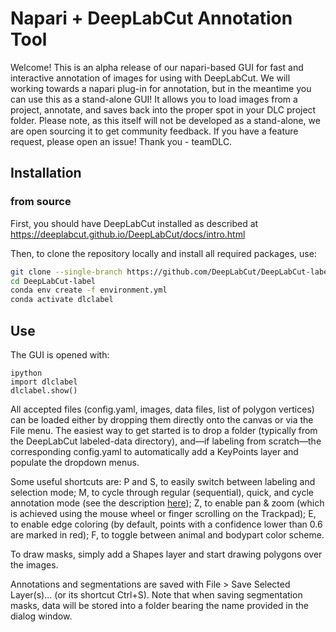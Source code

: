 # Napari + DeepLabCut Annotation Tool

Welcome! This is an alpha release of our napari-based GUI for fast and interactive annotation of images for using with DeepLabCut. We will working towards a napari plug-in for annotation, but in the meantime you can use this as a stand-alone GUI! It allows you to load images from a project, annotate, and saves back into the proper spot in your DLC project folder. Please note, as this itself will not be developed as a stand-alone, we are open sourcing it to get community feedback. If you have a feature request, please open an issue! Thank you - teamDLC.


## Installation
### from source


First, you should have DeepLabCut installed as described at https://deeplabcut.github.io/DeepLabCut/docs/intro.html

Then, to clone the repository locally and install all required packages, use:
```sh
git clone --single-branch https://github.com/DeepLabCut/DeepLabCut-label.git
cd DeepLabCut-label
conda env create -f environment.yml
conda activate dlclabel
```

## Use

The GUI is opened with:
```
ipython
import dlclabel
dlclabel.show()
```
All accepted files (config.yaml, images, data files, list of polygon vertices) can be loaded 
either by dropping them directly onto the canvas or via the File menu.
The easiest way to get started is to drop a folder (typically from the DeepLabCut
labeled-data directory), and—if labeling from scratch—the corresponding config.yaml
to automatically add a KeyPoints layer and populate the dropdown menus.

Some useful shortcuts are:
P and S, to easily switch between labeling and selection mode;
M, to cycle through regular (sequential), quick, and cycle annotation mode (see the description [here](https://github.com/jeylau/DeepLabCut-label/blob/ee71b0e15018228c98db3b88769e8a8f4e2c0454/dlclabel/layers.py#L9-L19));
Z, to enable pan & zoom (which is achieved using the mouse wheel or finger scrolling on the Trackpad);
E, to enable edge coloring (by default, points with a confidence lower than 0.6 are marked
in red); F, to toggle between animal and bodypart color scheme. 

To draw masks, simply add a Shapes layer and start drawing polygons over the images.

Annotations and segmentations are saved with File > Save Selected Layer(s)...
(or its shortcut Ctrl+S). Note that when saving segmentation masks, data will be stored into
a folder bearing the name provided in the dialog window.
